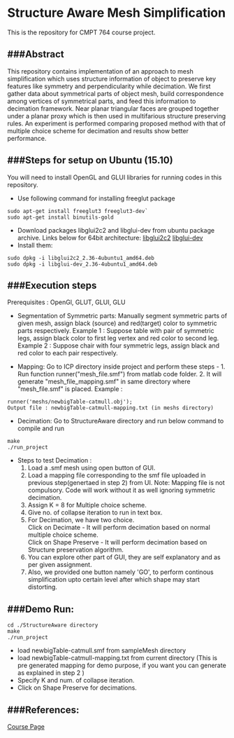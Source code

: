 # Structure Aware Mesh Simplification
This is the repository for CMPT 764 course project.

###Abstract
---
This repository contains implementation of an approach to mesh simplification which uses structure information of object to preserve key features like symmetry and perpendicularity while decimation. We first gather data about symmetrical parts of object mesh, build correspondence among vertices of symmetrical parts, and feed this information to decimation framework. Near planar triangular faces are grouped together under a planar proxy which is then used in multifarious structure preserving rules. An experiment is performed comparing proposed method with that of multiple choice scheme for decimation and results show better performance.

###Steps for setup on Ubuntu (15.10)
---
You will need to install OpenGL and GLUI libraries for running codes in this repository.

- Use following command for installing freeglut package
```
sudo apt-get install freeglut3 freeglut3-dev`
sudo apt-get install binutils-gold
```
- Download packages libglui2c2 and libglui-dev from ubuntu package archive. Links below for 64bit architecture:
[libglui2c2](http://packages.ubuntu.com/precise/amd64/libglui2c2)
[libglui-dev](http://packages.ubuntu.com/precise/libglui-dev)
- Install them:
```
sudo dpkg -i libglui2c2_2.36-4ubuntu1_amd64.deb
sudo dpkg -i libglui-dev_2.36-4ubuntu1_amd64.deb
```

###Execution steps
---
Prerequisites : OpenGl, GLUT, GLUI, GLU

- Segmentation of Symmetric parts:
Manually segment symmetric parts of given mesh, assign black (source) and red(target) color to symmetric parts respectively.
Example 1 : Suppose table with pair of symmetric legs, assign black color to first leg vertex and red color to second leg.
Example 2 : Suppose chair with four symmetric legs, assign black and red color to each pair respectively.

- Mapping:
Go to ICP directory inside project and perform these steps - 1. Run function runner("mesh_file.smf") from matlab code folder. 2.  It will generate "mesh_file_mapping.smf" in same directory where "mesh_file.smf" is placed.
 Example : 
```
runner('meshs/newbigTable-catmull.obj');
Output file : newbigTable-catmull-mapping.txt (in meshs directory)
```
- Decimation:
Go to StructureAware directory and run below command to compile and run
```
make
./run_project
```
- Steps to test Decimation :
  1. Load a .smf mesh using open button of GUI.
  2. Load a mapping file corresponding to the smf file  uploaded in previous step(genertaed in step 2) from UI. Note: Mapping file is not compulsory. Code will work without it as well ignoring symmetric decimation.
  3. Assign K = 8 for Multiple choice scheme.
  4. Give no. of collapse iteration to run in text box.
  5. For Decimation, we have two choice.  
   Click on Decimate - It will perform decimation based on normal multiple choice scheme.  
   Click on Shape Preserve - It will perform decimation based on Structure preservation algorithm.  
  6. You can explore other part of GUI, they are self explanatory and as per given assignment.
  7. Also, we provided one button namely 'GO', to perform continous simplification upto certain level after which shape may start distorting.  

###Demo Run:
---
```
cd ./StructureAware directory
make
./run_project
```
- load newbigTable-catmull.smf from sampleMesh directory
- load newbigTable-catmull-mapping.txt from current directory (This is pre generated mapping for demo purpose, if you want you can generate as explained in step 2 )
- Specify K and num. of collapse iteration.
- Click on Shape Preserve for decimations.

###References:
---
[Course Page](http://www.cs.sfu.ca/~haoz/teaching/cmpt464/)

